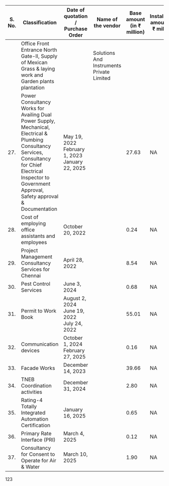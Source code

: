<table><thead><tr><th>S. No.</th><th>Classification</th><th>Date of quotation / Purchase Order</th><th>Name of the vendor</th><th>Base amount (in ₹ million)</th><th>Installation amount (in ₹ million)</th><th>Tax Amount (in ₹ million)</th><th>Total amount (in ₹ million)</th><th>Expiry date</th></tr></thead><tbody><tr><td></td><td>Office Front Entrance North Gate-II, Supply of Mexican Grass & laying work and Garden plants plantation</td><td></td><td>Solutions And Instruments Private Limited</td><td></td><td></td><td></td><td></td><td></td></tr><tr><td>27.</td><td>Power Consultancy Works for Availing Dual Power Supply, Mechanical, Electrical & Plumbing Consultancy Services, Consultancy for Chief Electrical Inspector to Government Approval, Safety approval & Documentation</td><td>May 19, 2022<br>February 1, 2023<br>January 22, 2025</td><td></td><td>27.63</td><td>NA</td><td>4.91</td><td>32.54</td><td>Valid until cancelled</td></tr><tr><td>28.</td><td>Cost of employing office assistants and employees</td><td>October 20, 2022</td><td></td><td>0.24</td><td>NA</td><td>0.04</td><td>0.28</td><td>Valid until cancelled</td></tr><tr><td>29.</td><td>Project Management Consultancy Services for Chennai</td><td>April 28, 2022</td><td></td><td>8.54</td><td>NA</td><td>1.32</td><td>9.86</td><td>Valid until cancelled</td></tr><tr><td>30.</td><td>Pest Control Services</td><td>June 3, 2024</td><td></td><td>0.68</td><td>NA</td><td>0.12</td><td>0.80</td><td>Valid until cancelled</td></tr><tr><td>31.</td><td>Permit to Work Book</td><td>August 2, 2024<br>June 19, 2022<br>July 24, 2022</td><td></td><td>55.01</td><td>NA</td><td>15.29</td><td>70.30</td><td>Valid until cancelled</td></tr><tr><td>32.</td><td>Communication devices</td><td>October 1, 2024<br>February 27, 2025</td><td></td><td>0.16</td><td>NA</td><td>0.02</td><td>0.18</td><td>Valid until cancelled</td></tr><tr><td>33.</td><td>Facade Works</td><td>December 14, 2023</td><td></td><td>39.66</td><td>NA</td><td>7.14</td><td>46.80</td><td>Valid until cancelled</td></tr><tr><td>34.</td><td>TNEB Coordination activities</td><td>December 31, 2024</td><td></td><td>2.80</td><td>NA</td><td>0.50</td><td>3.3</td><td>Valid until cancelled</td></tr><tr><td>35.</td><td>Rating-4 Totally Integrated Automation Certification</td><td>January 16, 2025</td><td></td><td>0.65</td><td>NA</td><td>0.12</td><td>0.77</td><td>Valid until cancelled</td></tr><tr><td>36.</td><td>Primary Rate Interface (PRI)</td><td>March 4, 2025</td><td></td><td>0.12</td><td>NA</td><td>0.02</td><td>0.14</td><td>Valid until cancelled</td></tr><tr><td>37.</td><td>Consultancy for Consent to Operate for Air & Water</td><td>March 10, 2025</td><td></td><td>1.90</td><td>NA</td><td>0.34</td><td>2.24</td><td>Valid until cancelled</td></tr></tbody></table>

123